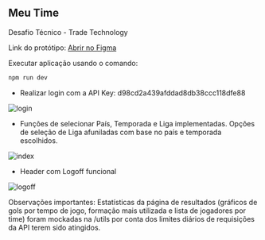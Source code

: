 ## Meu Time

Desafio Técnico - Trade Technology

Link do protótipo: [Abrir no Figma](https://www.figma.com/file/IFxALC6RuvhoQ2ZiTxkdsw/Meu-Time?type=design&node-id=3%3A1207&t=12WmU9HR05pwQAa3-1)

Executar aplicação usando o comando: 
```bash
npm run dev
```
- Realizar login com a API Key: d98cd2a439afddad8db38ccc118dfe88

![login](https://github.com/alaninhaisnthere/meu-time/assets/109999387/d0d64329-d2ae-489b-8c12-e33cdf370b60)

- Funções de selecionar País, Temporada e Liga implementadas. Opções de seleção de Liga afuniladas com base no país e temporada escolhidos.
 
![index](https://github.com/alaninhaisnthere/meu-time/assets/109999387/ef31fddf-2e64-4d2f-9863-e9e0ff0bac86)


- Header com Logoff funcional

![logoff](https://github.com/alaninhaisnthere/meu-time/assets/109999387/e7fa1bcb-dc43-484c-9efa-9be6b10fac2b)


Observações importantes:
Estatísticas da página de resultados (gráficos de gols por tempo de jogo, formação mais utilizada e lista de jogadores por time) foram mockadas na /utils por conta dos limites diários de requisições da API terem sido atingidos.

